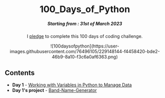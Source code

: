 <h1 align="center"> 
100_Days_of_Python
</h1>
<h5 align="center">
Starting from : 31st of March 2023
</h5>

<p align="center">
I <a href="#">pledge</a> to complete this 100 days of coding challenge.
</p>
<p align="center">
![100daysofpython](https://user-images.githubusercontent.com/76496105/229148144-f4458420-bde2-46b9-8a10-f3c6a0af6363.png)
 </p>

## Contents

- <b>Day 1</b> - [Working with Variables in Python to Manage Data]()
- <b>Day 1's project</b> - [Band-Name-Generator]()


